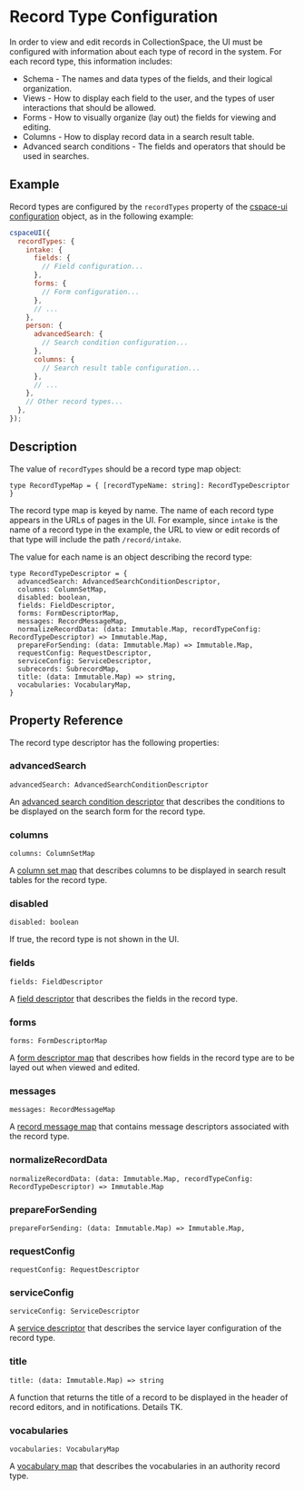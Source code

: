 # Record Type Configuration

In order to view and edit records in CollectionSpace, the UI must be configured with information about each type of record in the system. For each record type, this information includes:

- Schema - The names and data types of the fields, and their logical organization.
- Views - How to display each field to the user, and the types of user interactions that should be allowed.
- Forms - How to visually organize (lay out) the fields for viewing and editing.
- Columns - How to display record data in a search result table.
- Advanced search conditions - The fields and operators that should be used in searches.

## Example

Record types are configured by the `recordTypes` property of the [cspace-ui configuration](../configuration) object, as in the following example:

```JavaScript
cspaceUI({
  recordTypes: {
    intake: {
      fields: {
        // Field configuration...
      },
      forms: {
        // Form configuration...
      },
      // ...
    },
    person: {
      advancedSearch: {
        // Search condition configuration...
      },
      columns: {
        // Search result table configuration...
      },
      // ...
    },
    // Other record types...
  },
});
```

## Description

The value of `recordTypes` should be a record type map object:

```
type RecordTypeMap = { [recordTypeName: string]: RecordTypeDescriptor }
```

The record type map is keyed by name. The name of each record type appears in the URLs of pages in the UI. For example, since `intake` is the name of a record type in the example, the URL to view or edit records of that type will include the path `/record/intake`.

The value for each name is an object describing the record type:

```
type RecordTypeDescriptor = {
  advancedSearch: AdvancedSearchConditionDescriptor,
  columns: ColumnSetMap,
  disabled: boolean,
  fields: FieldDescriptor,
  forms: FormDescriptorMap,
  messages: RecordMessageMap,
  normalizeRecordData: (data: Immutable.Map, recordTypeConfig: RecordTypeDescriptor) => Immutable.Map,
  prepareForSending: (data: Immutable.Map) => Immutable.Map,
  requestConfig: RequestDescriptor,
  serviceConfig: ServiceDescriptor,
  subrecords: SubrecordMap,
  title: (data: Immutable.Map) => string,
  vocabularies: VocabularyMap,
}
```

## Property Reference

The record type descriptor has the following properties:

### advancedSearch
```
advancedSearch: AdvancedSearchConditionDescriptor
```
An [advanced search condition descriptor](./AdvancedSearchConfiguration.md) that describes the conditions to be displayed on the search form for the record type.

### columns
```
columns: ColumnSetMap
```
A [column set map](./ColumnConfiguration.md) that describes columns to be displayed in search result tables for the record type.

### disabled
```
disabled: boolean
```
If true, the record type is not shown in the UI.

### fields
```
fields: FieldDescriptor
```
A [field descriptor](./FieldConfiguration.md) that describes the fields in the record type.

### forms
```
forms: FormDescriptorMap
```
A [form descriptor map](./FormConfiguration.md) that describes how fields in the record type are to be layed out when viewed and edited.

### messages
```
messages: RecordMessageMap
```
A [record message map](./RecordMessageConfiguration.md) that contains message descriptors associated with the record type.

### normalizeRecordData
```
normalizeRecordData: (data: Immutable.Map, recordTypeConfig: RecordTypeDescriptor) => Immutable.Map
```

### prepareForSending
```
prepareForSending: (data: Immutable.Map) => Immutable.Map,
```

### requestConfig
```
requestConfig: RequestDescriptor
```

### serviceConfig
```
serviceConfig: ServiceDescriptor
```
A [service descriptor](./RecordServiceConfiguration.md) that describes the service layer configuration of the record type.

### title
```
title: (data: Immutable.Map) => string
```
A function that returns the title of a record to be displayed in the header of record editors, and in notifications. Details TK.

### vocabularies
```
vocabularies: VocabularyMap
```
A [vocabulary map](./VocabularyConfiguration.md) that describes the vocabularies in an authority record type.